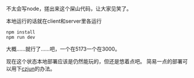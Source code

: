 不太会写node，搓出来这个屎山代码，让大家见笑了。

本地运行的话就在client和server里各运行

```
npm install
npm run dev
```

大概……就行了……吧，一个在5173一个在3000。

现在这个状态本地部署应该是仍然能玩的，但还是悠着点吧。
简易一点的部署可以用下[czjun](https://github.com/czjun/anime-character-guessr)的办法。

